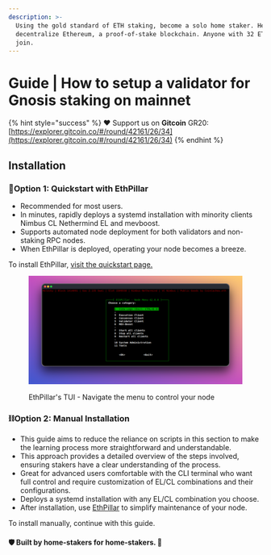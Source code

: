 ```yaml
---
description: >-
  Using the gold standard of ETH staking, become a solo home staker. Help
  decentralize Ethereum, a proof-of-stake blockchain. Anyone with 32 ETH can
  join.
---
```


# Guide | How to setup a validator for Gnosis staking on mainnet

{% hint style="success" %}
:heart: Support us on **Gitcoin** GR20: [https://explorer.gitcoin.co/#/round/42161/26/34](https://explorer.gitcoin.co/#/round/42161/26/34)
{% endhint %}

## Installation

### :rocket:Option 1: Quickstart with EthPillar

- Recommended for most users.
- In minutes, rapidly deploys a systemd installation with minority clients Nimbus CL Nethermind EL and mevboost.
- Supports automated node deployment for both validators and non-staking RPC nodes.
- When EthPillar is deployed, operating your node becomes a breeze.

To install EthPillar, [visit the quickstart page.](../../../nodes/ethereum-node/ethpillar.md)

<figure><img src="./../../ethereum-staking-guide/.gitbook/assets/preview02.png" alt=""><figcaption><p>EthPillar's TUI - Navigate the menu to control your node</p></figcaption></figure>

### :chains:Option 2: Manual Installation

- This guide aims to reduce the reliance on scripts in this section to make the learning process more straightforward and understandable.
- This approach provides a detailed overview of the steps involved, ensuring stakers have a clear understanding of the process.
- Great for advanced users comfortable with the CLI terminal who want full control and require customization of EL/CL combinations and their configurations.
- Deploys a systemd installation with any EL/CL combination you choose.
- After installation, use [EthPillar](../../../nodes/ethereum-node/ethpillar.md) to simplify maintenance of your node.

To install manually, continue with this guide.

#### :shield: Built by home-stakers for home-stakers. :pray:
